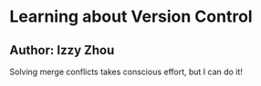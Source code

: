 # Learning about Version Control
## Author: Izzy Zhou
Solving merge conflicts takes conscious effort, but I can do it!
